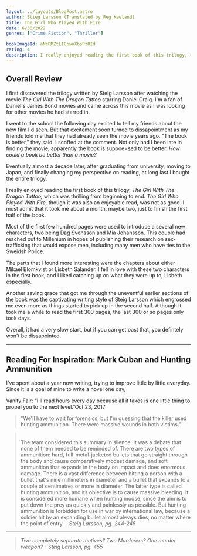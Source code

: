 ```yaml
---
layout: ../layouts/BlogPost.astro
author: Stieg Larsson (Translated by Reg Keeland)
title: The Girl Who Played With Fire
date: 6/30/2022
genres: ["Crime Fiction", "Thriller"]

bookImageId: aNcRMZtLICpwuXbsPzBId
rating: 4
description: I really enjoyed reading the first book of this trilogy, <i> The Girl With The Dragon Tattoo,</i> which was thrilling from beginning to end. <i> The Girl Who Played With Fire,</i> though it was also an enjoyable read, was not as good. I must admit that it took me about a month, maybe two, just to finish the first half of the book.
---
```

## Overall Review

I first discovered the trilogy written by Steig Larsson after watching the movie <i>The Girl With The Dragon Tattoo</i> starring Daniel Craig. I'm a fan of Daniel's James Bond movies and came across this movie as I was looking for other movies he had starred in. 

I went to the school the following day excited to tell my friends about the new film I'd seen. But that excitement soon turned to dissapointment as my friends told me that they had already seen the movie years ago. "The book is better," they said. I scoffed at the comment. Not only had I been late in finding the movie, apparently the book is suppoe=sed to be better. <i>How could a book be better than a movie?</i>

Eventually almost a decade later, after graduating from university, moving to Japan, and finally changing my perspective on reading, at long last I bought the entire trilogy. 

I really enjoyed reading the first book of this trilogy, <i> The Girl With The Dragon Tattoo,</i> which was thrilling from beginning to end. <i> The Girl Who Played With Fire,</i> though it was also an enjoyable read, was not as good. I must admit that it took me about a month, maybe two, just to finish the first half of the book.

Most of the first few hundred pages were used to introduce a several new characters, two being Dag Svensson and Mia Johansson. This couple had reached out to Millenium in hopes of publishing their research on sex-trafficking that would expose men, including many men who have ties to the Sweidsh Police. 

The parts that I found more interesting were the chapters about either Mikael Blomkvist or Lisbeth Salander. I fell in love with these two characters in the first book, and I liked catching up on what they were up to, Lisbeth especially. 

Another saving grace that got me through the uneventful earlier sections of the book was the captivating writing style of Steig Larsson which engrossed me even more as things started to pick up in the second half. Although it took me a while to read the first 300 pages, the last 300 or so pages only took days. 

Overall, it had a very slow start, but if you can get past that, you defintely won't be dissapointed.  

---

## Reading For Inspiration: Mark Cuban and Hunting Ammunition

I've spent about a year now writing, trying to improve little by little everyday. Since it is a goal of mine to write a novel one day,  

Vanity Fair: “I'll read hours every day because all it takes is one little thing to propel you to the next level.”Oct 23, 2017

> "We'll have to wait for forensics, but I'm guessing that the killer used hunting ammunition. There were massive wounds in both victims."

> <br>The team considered this summary in silence. It was a debate that none of them needed to be reminded of. There are two types of ammunition: hard, full-metal-jacketed bullets that go straight through the body and cause comparatively modest damage, and soft ammunition that expands in the body on impact and does enormous damage. There is a vast difference between hitting a person with a bullet that's nine millimeters in diameter and a bullet that expands to a couple of centimetres or more in diameter. The latter type is called hunting ammunition, and its objective is to cause massive bleeding. It is considered more humane when hunting moose, since the aim is to put down the prey as quickly and painlessly as possible. But hunting ammunition is forbidden for use in war by international law, because a soldier hit by an expanding bullet almost always dies, no matter where the point of entry.
<cite> - Steig Larsson, pg. 244-245 </cite>

---

> <i>Two completely separate motives? Two Murderers? One murder weapon? </i>
<cite> - Steig Larsson, pg. 455 </cite>



